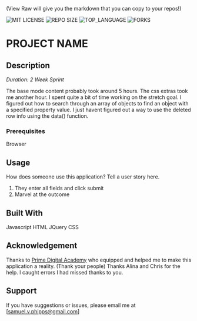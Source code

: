 (View Raw will give you the markdown that you can copy to your repos!)


![MIT LICENSE](https://img.shields.io/github/license/scottbromander/the_marketplace.svg?style=flat-square)
![REPO SIZE](https://img.shields.io/github/repo-size/scottbromander/the_marketplace.svg?style=flat-square)
![TOP_LANGUAGE](https://img.shields.io/github/languages/top/scottbromander/the_marketplace.svg?style=flat-square)
![FORKS](https://img.shields.io/github/forks/scottbromander/the_marketplace.svg?style=social)

# PROJECT NAME

## Description

_Duration: 2 Week Sprint_

The base mode content probably took around 5 hours. The css extras took me another hour. I spent quite a bit of time working on the stretch goal. I figured out how to search through an array of objects to find an object with a specified property value. I just havent figured out a way to use the deleted row info using the data() function.


### Prerequisites

Browser

## Usage
How does someone use this application? Tell a user story here.

1. They enter all fields and click submit
2. Marvel at the outcome


## Built With
Javascript
HTML
JQuery
CSS

## Acknowledgement
Thanks to [Prime Digital Academy](www.primeacademy.io) who equipped and helped me to make this application a reality. (Thank your people)
Thanks Alina and Chris for the help. I caught errors I had missed thanks to you.
## Support
If you have suggestions or issues, please email me at [samuel.v.phipps@gmail.com]